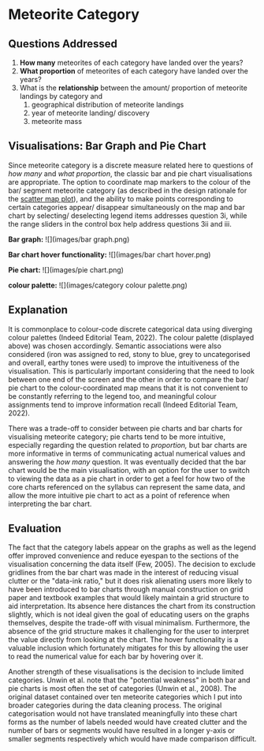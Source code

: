 # Meteorite Category

## Questions Addressed
1. **How many** meteorites of each category have landed over the years?
2. **What proportion** of meteorites of each category have landed over the years?
3. What is the **relationship** between the amount/ proportion of meteorite landings by category and
   1. geographical distribution of meteorite landings
   2. year of meteorite landing/ discovery
   3. meteorite mass

## Visualisations: Bar Graph and Pie Chart

Since meteorite category is a discrete measure related here to questions of *how many* and 
*what proportion*, the classic bar and pie chart visualisations are appropriate. The option to coordinate
map markers to the colour of the bar/ segment meteorite category (as described in the design rationale for
the [scatter map plot](scatter_plot_map.md)), and the ability to make points corresponding to certain
categories appear/ disappear simultaneously on the map and bar chart by selecting/ deselecting legend
items addresses question 3i, while the range sliders in the control box help address questions 3ii and iii.

**Bar graph:**
![](images/bar graph.png)

**Bar chart hover functionality:**
![](images/bar chart hover.png)

**Pie chart:**
![](images/pie chart.png)

**colour palette:**
![](images/category colour palette.png)


## Explanation

It is commonplace to colour-code discrete categorical data using diverging colour palettes (Indeed Editorial Team, 2022). The colour palette (displayed above) was chosen accordingly.
Semantic associations were also considered (iron was assigned to red, stony to blue, grey to uncategorised and overall,
earthy tones were used) to improve the intuitiveness of the visualisation. This is particularly important considering that 
the need to look between one end of the screen and the other in order to compare the bar/ pie chart to the colour-coordinated
map means that it is not convenient to be constantly referring to the legend too, and meaningful colour assignments tend to improve
information recall (Indeed Editorial Team, 2022).

There was a trade-off to consider between pie charts and bar charts for visualising meteorite category; pie charts tend to be more intuitive, especially 
regarding the question related to *proportion,* but bar charts are more informative in terms of communicating actual numerical values and answering the
*how many* question. It was eventually decided that the bar chart would be the main visualisation, with an option for the user to switch to viewing the data 
as a pie chart in order to get a feel for how two of the core charts referenced on the syllabus can represent the same data, and allow the more intuitive pie
chart to act as a point of reference when interpreting the bar chart.

## Evaluation

The fact that the category labels appear on the graphs as well as the legend offer improved convenience and reduce eyespan
to the sections of the visualisation concerning the data itself (Few, 2005). The decision to exclude gridlines from the bar chart was
made in the interest of reducing visual clutter or the "data-ink ratio," but it does risk alienating users more likely to
have been introduced to bar charts through manual construction on grid paper and textbook examples that would likely maintain
a grid structure to aid interpretation. Its absence here distances the chart from its construction slightly, which is not ideal
given the goal of educating users on the graphs themselves, despite the trade-off with visual minimalism. Furthermore, the absence
of the grid structure makes it challenging for the user to interpret the value directly from looking at the chart. The hover
functionality is a valuable inclusion which fortunately mitigates for this by allowing the user to read the numerical
value for each bar by hovering over it.

Another strength of these visualisations is the decision to include limited categories. Unwin et al. note that the "potential weakness"
in both bar and pie charts is most often the set of categories (Unwin et al., 2008). The original dataset contained over ten meteorite
categories which I put into broader categories during the data cleaning process. The original categorisation
would not have translated meaningfully into these chart forms as the number of labels needed would have created clutter and the number of bars
or segments would have resulted in a longer y-axis or smaller segments respectively which would have made comparison difficult.
